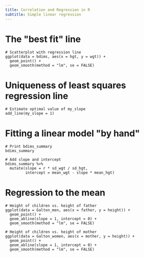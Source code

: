 ```yaml
---
title: Correlation and Regression in R
subtitle: Simple linear regression
---
```


# The "best fit" line

```
# Scatterplot with regression line
ggplot(data = bdims, aes(x = hgt, y = wgt)) +
  geom_point() +
  geom_smooth(method = "lm", se = FALSE)
```

# Uniqueness of least squares regression line

```
# Estimate optimal value of my_slope
add_line(my_slope = 1)
```

# Fitting a linear model "by hand"

```
# Print bdims_summary
bdims_summary

# Add slope and intercept
bdims_summary %>%
  mutate(slope = r * sd_wgt / sd_hgt,
         intercept = mean_wgt - slope * mean_hgt)
```

# Regression to the mean

```
# Height of children vs. height of father
ggplot(data = Galton_men, aes(x = father, y = height)) +
  geom_point() +
  geom_abline(slope = 1, intercept = 0) +
  geom_smooth(method = "lm", se = FALSE)

# Height of children vs. height of mother
ggplot(data = Galton_women, aes(x = mother, y = height)) +
  geom_point() +
  geom_abline(slope = 1, intercept = 0) +
  geom_smooth(method = "lm", se = FALSE)
```
